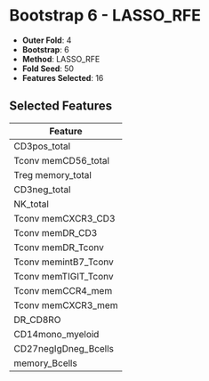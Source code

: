 # Bootstrap 6 - LASSO_RFE

- **Outer Fold**: 4
- **Bootstrap**: 6
- **Method**: LASSO_RFE
- **Fold Seed**: 50
- **Features Selected**: 16

## Selected Features

| Feature |
|---------|
| CD3pos_total |
| Tconv memCD56_total |
| Treg memory_total |
| CD3neg_total |
| NK_total |
| Tconv memCXCR3_CD3 |
| Tconv memDR_CD3 |
| Tconv memDR_Tconv |
| Tconv memintB7_Tconv |
| Tconv memTIGIT_Tconv |
| Tconv memCCR4_mem |
| Tconv memCXCR3_mem |
| DR_CD8RO |
| CD14mono_myeloid |
| CD27negIgDneg_Bcells |
| memory_Bcells |
